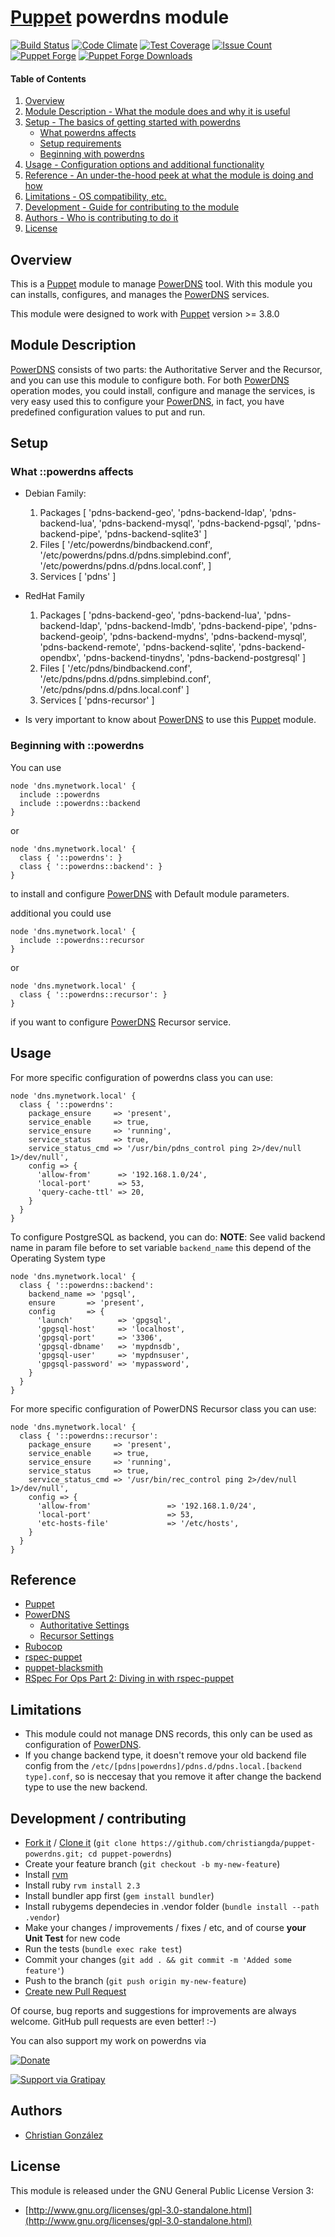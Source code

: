 # [Puppet](https://puppetlabs.com/) powerdns module

[![Build Status](https://travis-ci.org/christiangda/puppet-powerdns.svg?branch=master)](https://travis-ci.org/christiangda/puppet-powerdns)
[![Code Climate](https://codeclimate.com/github/christiangda/puppet-powerdns/badges/gpa.svg)](https://codeclimate.com/github/christiangda/puppet-powerdns)
[![Test Coverage](https://codeclimate.com/github/christiangda/puppet-powerdns/badges/coverage.svg)](https://codeclimate.com/github/christiangda/puppet-powerdns/coverage)
[![Issue Count](https://codeclimate.com/github/christiangda/puppet-powerdns/badges/issue_count.svg)](https://codeclimate.com/github/christiangda/puppet-powerdns)
[![Puppet Forge](http://img.shields.io/puppetforge/v/christiangda/powerdns.svg)](https://forge.puppetlabs.com/christiangda/powerdns)
[![Puppet Forge Downloads](http://img.shields.io/puppetforge/dt/christiangda/powerdns.svg)](https://forge.puppetlabs.com/christiangda/powerdns/scores)

#### Table of Contents

1. [Overview](#overview)
2. [Module Description - What the module does and why it is useful](#module-description)
3. [Setup - The basics of getting started with powerdns](#setup)
    * [What powerdns affects](#what-powerdns-affects)
    * [Setup requirements](#setup-requirements)
    * [Beginning with powerdns](#beginning-with-powerdns)
4. [Usage - Configuration options and additional functionality](#usage)
5. [Reference - An under-the-hood peek at what the module is doing and how](#reference)
5. [Limitations - OS compatibility, etc.](#limitations)
6. [Development - Guide for contributing to the module](#development)
7. [Authors - Who is contributing to do it](#authors)
8. [License](#license)

## Overview

This is a [Puppet](https://puppetlabs.com/) module to manage [PowerDNS](https://www.powerdns.com/) tool.  With this module you can installs, configures, and manages the [PowerDNS](https://www.powerdns.com/) services.

This module were designed to work with [Puppet](https://puppetlabs.com/) version >= 3.8.0

## Module Description

[PowerDNS](https://www.powerdns.com/) consists of two parts: the Authoritative Server and the Recursor, and you can use this module to configure both.
For both [PowerDNS](https://www.powerdns.com/) operation modes, you could install, configure and manage the services,  is very easy used this to configure your [PowerDNS](https://www.powerdns.com/), in fact, you have predefined configuration values to put and run.

## Setup

### What ::powerdns affects

* Debian Family:
    1. Packages [
      'pdns-backend-geo',
      'pdns-backend-ldap',
      'pdns-backend-lua',
      'pdns-backend-mysql',
      'pdns-backend-pgsql',
      'pdns-backend-pipe',
      'pdns-backend-sqlite3'
    ]
    2. Files [
      '/etc/powerdns/bindbackend.conf',
      '/etc/powerdns/pdns.d/pdns.simplebind.conf',
      '/etc/powerdns/pdns.d/pdns.local.conf',
    ]
    3. Services [
      'pdns'
    ]
* RedHat Family
    1. Packages [
      'pdns-backend-geo',
      'pdns-backend-lua',
      'pdns-backend-ldap',
      'pdns-backend-lmdb',
      'pdns-backend-pipe',
      'pdns-backend-geoip',
      'pdns-backend-mydns',
      'pdns-backend-mysql',
      'pdns-backend-remote',
      'pdns-backend-sqlite',
      'pdns-backend-opendbx',
      'pdns-backend-tinydns',
      'pdns-backend-postgresql'
    ]
    2. Files [
      '/etc/pdns/bindbackend.conf',
      '/etc/pdns/pdns.d/pdns.simplebind.conf',
      '/etc/pdns/pdns.d/pdns.local.conf'
    ]
    3. Services [
      'pdns-recursor'
    ]

* Is very important to know about [PowerDNS](https://www.powerdns.com/) to use this [Puppet](https://puppetlabs.com/) module.

### Beginning with ::powerdns

You can use
```puppet
node 'dns.mynetwork.local' {
  include ::powerdns
  include ::powerdns::backend
}
```
or
```puppet
node 'dns.mynetwork.local' {
  class { '::powerdns': }
  class { '::powerdns::backend': }
}
```
to install and configure [PowerDNS](https://www.powerdns.com/) with Default module parameters.

additional you could use
```puppet
node 'dns.mynetwork.local' {
  include ::powerdns::recursor
}
```
or
```puppet
node 'dns.mynetwork.local' {
  class { '::powerdns::recursor': }
}
```
if you want to configure [PowerDNS](https://www.powerdns.com/) Recursor service.

## Usage

For more specific configuration of powerdns class you can use:
```puppet
node 'dns.mynetwork.local' {
  class { '::powerdns':
    package_ensure     => 'present',
    service_enable     => true,
    service_ensure     => 'running',
    service_status     => true,
    service_status_cmd => '/usr/bin/pdns_control ping 2>/dev/null 1>/dev/null',
    config => {
      'allow-from'      => '192.168.1.0/24',
      'local-port'      => 53,
      'query-cache-ttl' => 20,
    }
  }
}
```
To configure PostgreSQL as backend, you can do:
**NOTE**: See valid backend name in param file before to set variable `backend_name` this depend of the Operating System type
```puppet
node 'dns.mynetwork.local' {
  class { '::powerdns::backend':
    backend_name => 'pgsql',
    ensure       => 'present',
    config       => {
      'launch'          => 'gpgsql',
      'gpgsql-host'     => 'localhost',
      'gpgsql-port'     => '3306',
      'gpgsql-dbname'   => 'mypdnsdb',
      'gpgsql-user'     => 'mypdnsuser',
      'gpgsql-password' => 'mypassword',
    }
  }
}
```

For more specific configuration of PowerDNS Recursor class you can use:
```puppet
node 'dns.mynetwork.local' {
  class { '::powerdns::recursor':
    package_ensure     => 'present',
    service_enable     => true,
    service_ensure     => 'running',
    service_status     => true,
    service_status_cmd => '/usr/bin/rec_control ping 2>/dev/null 1>/dev/null',
    config => {
      'allow-from'                 => '192.168.1.0/24',
      'local-port'                 => 53,
      'etc-hosts-file'             => '/etc/hosts',
    }
  }
}
```

## Reference

* [Puppet](https://puppetlabs.com/)
* [PowerDNS](https://www.powerdns.com/)
  * [Authoritative Settings](https://doc.powerdns.com/md/authoritative/settings/)
  * [Recursor Settings](https://doc.powerdns.com/md/recursor/settings/)
* [Rubocop](https://github.com/bbatsov/rubocop)
* [rspec-puppet](http://rspec-puppet.com/)
* [puppet-blacksmith](https://github.com/voxpupuli/puppet-blacksmith)
* [RSpec For Ops Part 2: Diving in with rspec-puppet](http://blog.danzil.io/page2/)


## Limitations

* This module could not manage DNS records, this only can be used as
configuration of [PowerDNS](https://www.powerdns.com/).
* If you change backend type, it doesn't remove your old backend file config
from the `/etc/[pdns|powerdns]/pdns.d/pdns.local.[backend type].conf`, so is
neccesay that you remove it after change the backend type to use the new backend.

## Development / contributing

* [Fork it](https://github.com/christiangda/puppet-powerdns#fork-destination-box) / [Clone it](https://github.com/christiangda/puppet-powerdns.git) (`git clone https://github.com/christiangda/puppet-powerdns.git; cd puppet-powerdns`)
* Create your feature branch (`git checkout -b my-new-feature`)
* Install [rvm]()
* Install ruby `rvm install 2.3`
* Install bundler app first (`gem install bundler`)
* Install rubygems dependecies in .vendor folder (`bundle install --path .vendor`)
* Make your changes / improvements / fixes / etc, and of course **your Unit Test** for new code
* Run the tests (`bundle exec rake test`)
* Commit your changes (`git add . && git commit -m 'Added some feature'`)
* Push to the branch (`git push origin my-new-feature`)
* [Create new Pull Request](https://github.com/christiangda/puppet-powerdns/pull/new/master)

Of course, bug reports and suggestions for improvements are always
welcome. GitHub pull requests are even better! :-)

You can also support my work on powerdns via

[![Donate](https://img.shields.io/badge/Donate-PayPal-green.svg)](https://paypal.me/christiangda)

[![Support via Gratipay](https://cdn.rawgit.com/gratipay/gratipay-badge/2.1.3/dist/gratipay.png)](https://gratipay.com/~645e3ac3c159/)

## Authors

* [Christian González](https://github.com/christiangda)

## License

This module is released under the GNU General Public License Version 3:

* [http://www.gnu.org/licenses/gpl-3.0-standalone.html](http://www.gnu.org/licenses/gpl-3.0-standalone.html)
